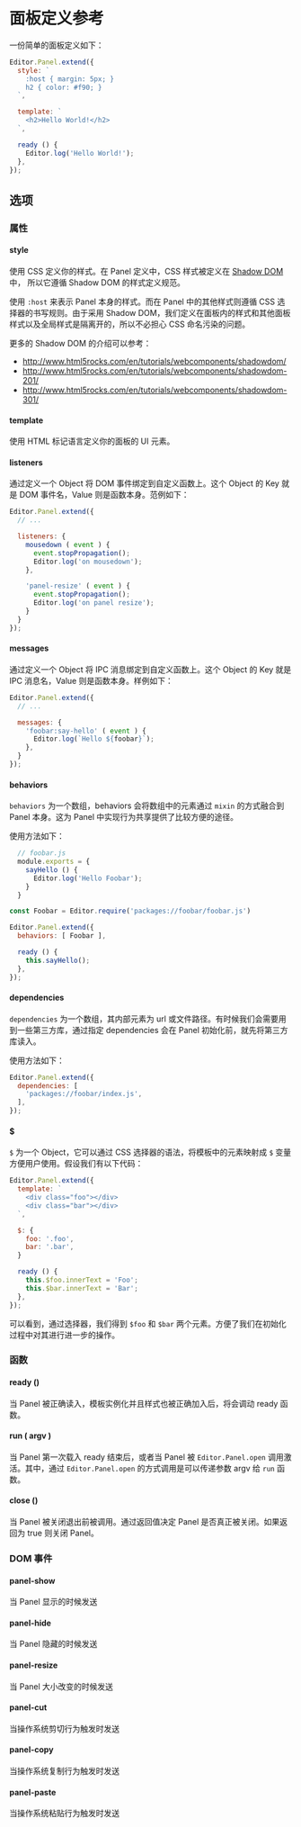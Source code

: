 # 面板定义参考

一份简单的面板定义如下：

```javascript
Editor.Panel.extend({
  style: `
    :host { margin: 5px; }
    h2 { color: #f90; }
  `,

  template: `
    <h2>Hello World!</h2>
  `,

  ready () {
    Editor.log('Hello World!');
  },
});
```

## 选项

### 属性

#### style

使用 CSS 定义你的样式。在 Panel 定义中，CSS 样式被定义在 [Shadow DOM](http://www.html5rocks.com/en/tutorials/webcomponents/shadowdom/) 中，
所以它遵循 Shadow DOM 的样式定义规范。

使用 `:host` 来表示 Panel 本身的样式。而在 Panel 中的其他样式则遵循 CSS 选择器的书写规则。由于采用 Shadow DOM，我们定义在面板内的样式和其他面板样式以及全局样式是隔离开的，所以不必担心 CSS 命名污染的问题。

更多的 Shadow DOM 的介绍可以参考：

- <http://www.html5rocks.com/en/tutorials/webcomponents/shadowdom/>
- <http://www.html5rocks.com/en/tutorials/webcomponents/shadowdom-201/>
- <http://www.html5rocks.com/en/tutorials/webcomponents/shadowdom-301/>

#### template

使用 HTML 标记语言定义你的面板的 UI 元素。

#### listeners

通过定义一个 Object 将 DOM 事件绑定到自定义函数上。这个 Object 的 Key 就是 DOM 事件名，Value 则是函数本身。范例如下：

```javascript
Editor.Panel.extend({
  // ...

  listeners: {
    mousedown ( event ) {
      event.stopPropagation();
      Editor.log('on mousedown');
    },

    'panel-resize' ( event ) {
      event.stopPropagation();
      Editor.log('on panel resize');
    }
  }
});
```

#### messages

通过定义一个 Object 将 IPC 消息绑定到自定义函数上。这个 Object 的 Key 就是 IPC 消息名，Value 则是函数本身。样例如下：

```javascript
Editor.Panel.extend({
  // ...

  messages: {
    'foobar:say-hello' ( event ) {
      Editor.log(`Hello ${foobar}`);
    },
  }
});
```

#### behaviors

`behaviors` 为一个数组，behaviors 会将数组中的元素通过 `mixin` 的方式融合到 Panel 本身。这为 Panel 中实现行为共享提供了比较方便的途径。

使用方法如下：

```javascript
  // foobar.js
  module.exports = {
    sayHello () {
      Editor.log('Hello Foobar');
    }
  }
```

```javascript
const Foobar = Editor.require('packages://foobar/foobar.js')

Editor.Panel.extend({
  behaviors: [ Foobar ],

  ready () {
    this.sayHello();
  },
});
```

#### dependencies

`dependencies` 为一个数组，其内部元素为 url 或文件路径。有时候我们会需要用到一些第三方库，通过指定 dependencies 会在 Panel 初始化前，就先将第三方库读入。

使用方法如下：

```javascript
Editor.Panel.extend({
  dependencies: [
    'packages://foobar/index.js',
  ],
});
```

#### $

`$` 为一个 Object，它可以通过 CSS 选择器的语法，将模板中的元素映射成 `$` 变量方便用户使用。假设我们有以下代码：

```javascript
Editor.Panel.extend({
  template: `
    <div class="foo"></div>
    <div class="bar"></div>
  `,

  $: {
    foo: '.foo',
    bar: '.bar',
  }

  ready () {
    this.$foo.innerText = 'Foo';
    this.$bar.innerText = 'Bar';
  },
});
```

可以看到，通过选择器，我们得到 `$foo` 和 `$bar` 两个元素。方便了我们在初始化过程中对其进行进一步的操作。

### 函数

#### ready ()

当 Panel 被正确读入，模板实例化并且样式也被正确加入后，将会调动 ready 函数。

#### run ( argv )

当 Panel 第一次载入 ready 结束后，或者当 Panel 被 `Editor.Panel.open` 调用激活。其中，通过 `Editor.Panel.open` 的方式调用是可以传递参数 argv 给 `run` 函数。

#### close ()

当 Panel 被关闭退出前被调用。通过返回值决定 Panel 是否真正被关闭。如果返回为 true 则关闭 Panel。

### DOM 事件

#### panel-show

当 Panel 显示的时候发送

#### panel-hide

当 Panel 隐藏的时候发送

#### panel-resize

当 Panel 大小改变的时候发送

#### panel-cut

当操作系统剪切行为触发时发送

#### panel-copy

当操作系统复制行为触发时发送

#### panel-paste

当操作系统粘贴行为触发时发送
